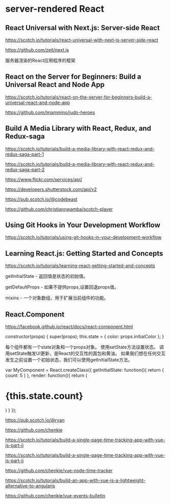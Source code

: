 # server-rendered React 







## React Universal with Next.js: Server-side React

https://scotch.io/tutorials/react-universal-with-next-js-server-side-react



https://github.com/zeit/next.js

服务器渲染的React应用程序的框架


## React on the Server for Beginners: Build a Universal React and Node App

https://scotch.io/tutorials/react-on-the-server-for-beginners-build-a-universal-react-and-node-app

https://github.com/lmammino/judo-heroes




## Build A Media Library with React, Redux, and Redux-saga

https://scotch.io/tutorials/build-a-media-library-with-react-redux-and-redux-saga-part-1

https://scotch.io/tutorials/build-a-media-library-with-react-redux-and-redux-saga-part-2


https://www.flickr.com/services/api/

https://developers.shutterstock.com/api/v2





https://pub.scotch.io/@codebeast

https://github.com/christiannwamba/scotch-player






## Using Git Hooks in Your Development Workflow

https://scotch.io/tutorials/using-git-hooks-in-your-development-workflow






## Learning React.js: Getting Started and Concepts

https://scotch.io/tutorials/learning-react-getting-started-and-concepts



getInitialState - 返回值是状态的初始值。

getDefaultProps - 如果不提​​供props,设置回退props值。

mixins - 一个对象数组，用于扩展当前组件的功能。


## React.Component

https://facebook.github.io/react/docs/react-component.html


constructor(props) {
    super(props);
    this.state = {
        color: props.initialColor
    };
} 



每个组件都有一个state对象和一个props对象。
使用setState方法设置状态。
调用setState触发UI更新，是React的交互性的面包和黄油。
如果我们想在任何交互发生之前设置一个初始状态，我们可以使用getInitialState方法。



var MyComponent = React.createClass({
    getInitialState: function(){
        return {
            count: 5
        }
    },
    render: function(){
        return (
            <h1>{this.state.count}</h1>
        )
    }
});














https://pub.scotch.io/@ryan


https://github.com/chenkie

https://scotch.io/tutorials/build-a-single-page-time-tracking-app-with-vue-js-part-ii

https://scotch.io/tutorials/build-a-single-page-time-tracking-app-with-vue-js-part-ii

https://github.com/chenkie/vue-node-time-tracker



https://scotch.io/tutorials/build-an-app-with-vue-js-a-lightweight-alternative-to-angularjs

https://github.com/chenkie/vue-events-bulletin









